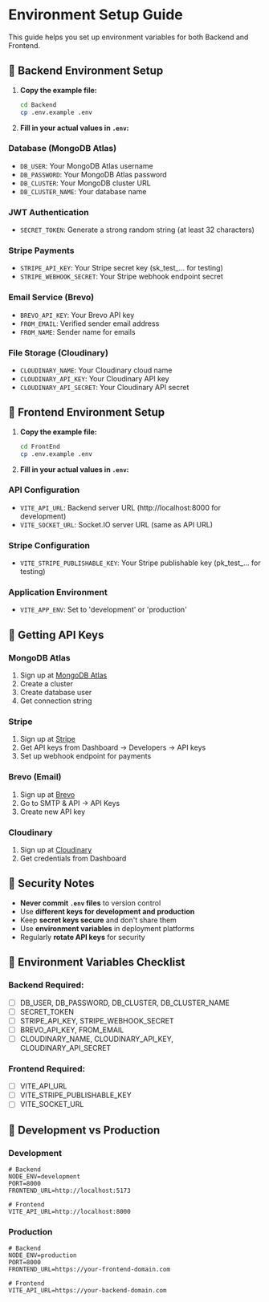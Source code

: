 # Environment Setup Guide

This guide helps you set up environment variables for both Backend and Frontend.

## 🔧 Backend Environment Setup

1. **Copy the example file:**
   ```bash
   cd Backend
   cp .env.example .env
   ```

2. **Fill in your actual values in `.env`:**

### Database (MongoDB Atlas)
- `DB_USER`: Your MongoDB Atlas username
- `DB_PASSWORD`: Your MongoDB Atlas password  
- `DB_CLUSTER`: Your MongoDB cluster URL
- `DB_CLUSTER_NAME`: Your database name

### JWT Authentication
- `SECRET_TOKEN`: Generate a strong random string (at least 32 characters)

### Stripe Payments
- `STRIPE_API_KEY`: Your Stripe secret key (sk_test_... for testing)
- `STRIPE_WEBHOOK_SECRET`: Your Stripe webhook endpoint secret

### Email Service (Brevo)
- `BREVO_API_KEY`: Your Brevo API key
- `FROM_EMAIL`: Verified sender email address
- `FROM_NAME`: Sender name for emails

### File Storage (Cloudinary)
- `CLOUDINARY_NAME`: Your Cloudinary cloud name
- `CLOUDINARY_API_KEY`: Your Cloudinary API key
- `CLOUDINARY_API_SECRET`: Your Cloudinary API secret

## 🎨 Frontend Environment Setup

1. **Copy the example file:**
   ```bash
   cd FrontEnd
   cp .env.example .env
   ```

2. **Fill in your actual values in `.env`:**

### API Configuration
- `VITE_API_URL`: Backend server URL (http://localhost:8000 for development)
- `VITE_SOCKET_URL`: Socket.IO server URL (same as API URL)

### Stripe Configuration
- `VITE_STRIPE_PUBLISHABLE_KEY`: Your Stripe publishable key (pk_test_... for testing)

### Application Environment
- `VITE_APP_ENV`: Set to 'development' or 'production'

## 🔑 Getting API Keys

### MongoDB Atlas
1. Sign up at [MongoDB Atlas](https://www.mongodb.com/cloud/atlas)
2. Create a cluster
3. Create database user
4. Get connection string

### Stripe
1. Sign up at [Stripe](https://stripe.com)
2. Get API keys from Dashboard → Developers → API keys
3. Set up webhook endpoint for payments

### Brevo (Email)
1. Sign up at [Brevo](https://www.brevo.com)
2. Go to SMTP & API → API Keys
3. Create new API key

### Cloudinary
1. Sign up at [Cloudinary](https://cloudinary.com)
2. Get credentials from Dashboard

## 🚨 Security Notes

- **Never commit `.env` files** to version control
- Use **different keys for development and production**
- Keep **secret keys secure** and don't share them
- Use **environment variables** in deployment platforms
- Regularly **rotate API keys** for security

## 📝 Environment Variables Checklist

### Backend Required:
- [ ] DB_USER, DB_PASSWORD, DB_CLUSTER, DB_CLUSTER_NAME
- [ ] SECRET_TOKEN
- [ ] STRIPE_API_KEY, STRIPE_WEBHOOK_SECRET
- [ ] BREVO_API_KEY, FROM_EMAIL
- [ ] CLOUDINARY_NAME, CLOUDINARY_API_KEY, CLOUDINARY_API_SECRET

### Frontend Required:
- [ ] VITE_API_URL
- [ ] VITE_STRIPE_PUBLISHABLE_KEY
- [ ] VITE_SOCKET_URL

## 🚀 Development vs Production

### Development
```env
# Backend
NODE_ENV=development
PORT=8000
FRONTEND_URL=http://localhost:5173

# Frontend  
VITE_API_URL=http://localhost:8000
```

### Production
```env
# Backend
NODE_ENV=production
PORT=8000
FRONTEND_URL=https://your-frontend-domain.com

# Frontend
VITE_API_URL=https://your-backend-domain.com
```